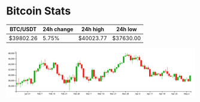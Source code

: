 # Bitcoin Stats

BTC/USDT|24h change|24h high|24h low|
|---|---|---|---|
|$39802.26|5.75%|$40023.77|$37630.00|

<img src="./chart.svg">
